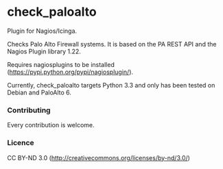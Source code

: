 # check_paloalto

Plugin for Nagios/Icinga.

Checks Palo Alto Firewall systems. It is based on the PA REST API and the Nagios Plugin library 1.22.

Requires nagiosplugins to be installed (https://pypi.python.org/pypi/nagiosplugin/).

Currently, check_paloalto targets Python 3.3 and only has been tested on Debian and PaloAlto 6.

### Contributing

Every contribution is welcome.

### Licence

CC BY-ND 3.0 (http://creativecommons.org/licenses/by-nd/3.0/)
